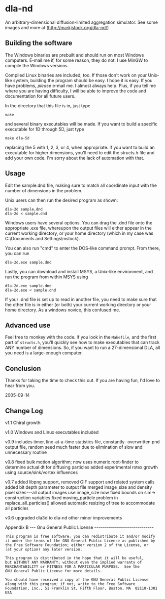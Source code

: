 # dla-nd

An arbitrary-dimensional diffusion-limited aggregation simulator.
See some images and more at (http://markjstock.org/dla-nd/)


## Building the software

The Windows binaries are prebuilt and should run on most Windows 
computers. E-mail me if, for some reason, they do not. I use MinGW
to compile the Windows versions.

Compiled Linux binaries are included, too. If those don't work on 
your Unix-like system, building the program should be easy. I hope
it is easy. If you have problems, *please* e-mail me. I almost always
help. Plus, if you tell me where you are having difficulty, I will be
able to improve the code and documentation for all future users.

In the directory that this file is in, just type

    make

and several binary executables will be made. If you want to build a 
specific executable for 1D through 5D, just type

    make dla-5d

replacing the 5 with 1, 2, 3, or 4, when appropriate. If you want to
build an executable for higher dimensions, you'll need to edit the 
structs.h file and add your own code. I'm sorry about the lack of
automation with that.


## Usage

Edit the sample.dnd file, making sure to match all coordinate input with
the number of dimensions in the problem.

Unix users can then run the desired program as shown:

    dla-2d sample.dnd
    dla-2d < sample.dnd

Windows users have several options. You can drag the .dnd file onto the
appropriate .exe file, whereupon the output files will either appear in
the current working directory, or your home directory (which in my
case was C:\Documents and Settings\mstock).

You can also run "cmd" to enter the DOS-like command prompt. From there,
you can run 

    dla-2d.exe sample.dnd

Lastly, you can download and install MSYS, a Unix-like environment,
and run the program from within MSYS using

    dla-2d.exe sample.dnd
    dla-2d.exe < sample.dnd

If your .dnd file is set up to read in another file, you need to make
sure that the other file is in either (or both) your current working 
directory or your home directory. As a windows novice, this confused me.


## Advanced use

Feel free to monkey with the code. If you look in the `Makefile`, and the 
first part of `structs.h`, you'll quickly see how to make executables that
can track ANY number of dimensions. So, if you want to run a 27-dimensional
DLA, all you need is a large-enough computer.


## Conclusion

Thanks for taking the time to check this out. If you are having fun, I'd 
love to hear from you.

2005-09-14


## Change Log

v1.1	Chiral growth

v1.0	Windows and Linux executables included

v0.9    includes timer, line-at-a-time statistics file, constantly-
                overwritten pnd output file, random seed
        much faster due to elimination of slow and unnecessary routine

v0.8	fixed bulk motion algorithm; now uses numeric root-finder to
		determine actual dt for diffusing particles
	added experimental rotex growth using source/sink/vortex influences

v0.7	added libpng support, removed GIF support and related system calls
	added bit depth parameter to output file
	merged image_size and density pixel sizes---all output images use
		image_size now
	fixed bounds on sim-> construction variables
	fixed moving_particle problem in replace_all_particles()
	allowed automatic resizing of tree to accommodate all particles

v0.6	upgraded dla3d to dla-nd
	other minor improvements


Appendix B --- Gnu General Public License ------------------------------

    This program is free software; you can redistribute it and/or modify
    it under the terms of the GNU General Public License as published by
    the Free Software Foundation; either version 2 of the License, or
    (at your option) any later version.

    This program is distributed in the hope that it will be useful,
    but WITHOUT ANY WARRANTY; without even the implied warranty of
    MERCHANTABILITY or FITNESS FOR A PARTICULAR PURPOSE.  See the
    GNU General Public License for more details.

    You should have received a copy of the GNU General Public License
    along with this program; if not, write to the Free Software
    Foundation, Inc., 51 Franklin St, Fifth Floor, Boston, MA  02110-1301  USA

